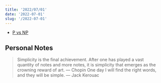 ```yaml
---
title: '2022/07/01'
date: '2022-07-01'
slug: '/2022-07-01'
---
```


- [P vs NP](../Notes/P%20vs%20NP.md)

## Personal Notes
> Simplicity is the final achievement. After one has played a vast quantity of notes and more notes, it is simplicity that emerges as the crowning reward of art. — Chopin
> One day I will find the right words, and they will be simple. — Jack Kerouac
